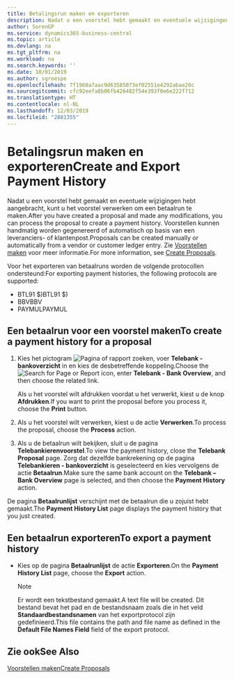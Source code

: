 ```yaml
---
title: Betalingsrun maken en exporteren
description: Nadat u een voorstel hebt gemaakt en eventuele wijzigingen hebt aangebracht, kunt u het voorstel verwerken om een betaalrun te maken. Voorstellen kunnen handmatig worden gegenereerd of automatisch op basis van een leveranciers- of klantenpost.
author: SorenGP
ms.service: dynamics365-business-central
ms.topic: article
ms.devlang: na
ms.tgt_pltfrm: na
ms.workload: na
ms.search.keywords: ''
ms.date: 10/01/2019
ms.author: sgroespe
ms.openlocfilehash: 7f1960a7aac9d63585073ef02551e4292abae20c
ms.sourcegitcommit: cfc92eefa8b06fb426482f54e393f0e6e222f712
ms.translationtype: HT
ms.contentlocale: nl-NL
ms.lasthandoff: 12/03/2019
ms.locfileid: "2881355"
---
```

# <a name="create-and-export-payment-history"></a><span data-ttu-id="2f231-104">Betalingsrun maken en exporteren</span><span class="sxs-lookup"><span data-stu-id="2f231-104">Create and Export Payment History</span></span>
<span data-ttu-id="2f231-105">Nadat u een voorstel hebt gemaakt en eventuele wijzigingen hebt aangebracht, kunt u het voorstel verwerken om een betaalrun te maken.</span><span class="sxs-lookup"><span data-stu-id="2f231-105">After you have created a proposal and made any modifications, you can process the proposal to create a payment history.</span></span> <span data-ttu-id="2f231-106">Voorstellen kunnen handmatig worden gegenereerd of automatisch op basis van een leveranciers- of klantenpost.</span><span class="sxs-lookup"><span data-stu-id="2f231-106">Proposals can be created manually or automatically from a vendor or customer ledger entry.</span></span> <span data-ttu-id="2f231-107">Zie [Voorstellen maken](how-to-create-proposals.md) voor meer informatie.</span><span class="sxs-lookup"><span data-stu-id="2f231-107">For more information, see [Create Proposals](how-to-create-proposals.md).</span></span>  

 <span data-ttu-id="2f231-108">Voor het exporteren van betaalruns worden de volgende protocollen ondersteund:</span><span class="sxs-lookup"><span data-stu-id="2f231-108">For exporting payment histories, the following protocols are supported:</span></span>  

- <span data-ttu-id="2f231-109">BTL91 $)</span><span class="sxs-lookup"><span data-stu-id="2f231-109">BTL91 $)</span></span>  
- <span data-ttu-id="2f231-110">BBV</span><span class="sxs-lookup"><span data-stu-id="2f231-110">BBV</span></span>  
- <span data-ttu-id="2f231-111">PAYMUL</span><span class="sxs-lookup"><span data-stu-id="2f231-111">PAYMUL</span></span>  

## <a name="to-create-a-payment-history-for-a-proposal"></a><span data-ttu-id="2f231-112">Een betaalrun voor een voorstel maken</span><span class="sxs-lookup"><span data-stu-id="2f231-112">To create a payment history for a proposal</span></span>  

1.  <span data-ttu-id="2f231-113">Kies het pictogram ![Pagina of rapport zoeken](../../media/ui-search/search_small.png "Pictogram Pagina of rapport zoeken"), voer **Telebank - bankoverzicht** in en kies de desbetreffende koppeling.</span><span class="sxs-lookup"><span data-stu-id="2f231-113">Choose the ![Search for Page or Report](../../media/ui-search/search_small.png "Search for Page or Report icon") icon, enter **Telebank - Bank Overview**, and then choose the related link.</span></span>  

    <span data-ttu-id="2f231-114">Als u het voorstel wilt afdrukken voordat u het verwerkt, kiest u de knop **Afdrukken**.</span><span class="sxs-lookup"><span data-stu-id="2f231-114">If you want to print the proposal before you process it, choose the **Print** button.</span></span>  

2.  <span data-ttu-id="2f231-115">Als u het voorstel wilt verwerken, kiest u de actie **Verwerken**.</span><span class="sxs-lookup"><span data-stu-id="2f231-115">To process the proposal, choose the **Process** action.</span></span>  
3.  <span data-ttu-id="2f231-116">Als u de betaalrun wilt bekijken, sluit u de pagina **Telebankierenvoorstel**.</span><span class="sxs-lookup"><span data-stu-id="2f231-116">To view the payment history, close the **Telebank Proposal** page.</span></span> <span data-ttu-id="2f231-117">Zorg dat dezelfde bankrekening op de pagina **Telebankieren - bankoverzicht** is geselecteerd en kies vervolgens de actie **Betaalrun**.</span><span class="sxs-lookup"><span data-stu-id="2f231-117">Make sure the same bank account on the **Telebank – Bank Overview** page is selected, and then choose the **Payment History** action.</span></span>  

<span data-ttu-id="2f231-118">De pagina **Betaalrunlijst** verschijnt met de betaalrun die u zojuist hebt gemaakt.</span><span class="sxs-lookup"><span data-stu-id="2f231-118">The **Payment History List** page displays the payment history that you just created.</span></span>  

## <a name="to-export-a-payment-history"></a><span data-ttu-id="2f231-119">Een betaalrun exporteren</span><span class="sxs-lookup"><span data-stu-id="2f231-119">To export a payment history</span></span>  

- <span data-ttu-id="2f231-120">Kies op de pagina **Betaalrunlijst** de actie **Exporteren**.</span><span class="sxs-lookup"><span data-stu-id="2f231-120">On the **Payment History List** page, choose the **Export** action.</span></span>  

    > [!NOTE]  
    >  <span data-ttu-id="2f231-121">Er wordt een tekstbestand gemaakt.</span><span class="sxs-lookup"><span data-stu-id="2f231-121">A text file will be created.</span></span> <span data-ttu-id="2f231-122">Dit bestand bevat het pad en de bestandsnaam zoals die in het veld **Standaardbestandsnamen** van het exportprotocol zijn gedefinieerd.</span><span class="sxs-lookup"><span data-stu-id="2f231-122">This file contains the path and file name as defined in the **Default File Names Field** field of the export protocol.</span></span>  

## <a name="see-also"></a><span data-ttu-id="2f231-123">Zie ook</span><span class="sxs-lookup"><span data-stu-id="2f231-123">See Also</span></span>  
 [<span data-ttu-id="2f231-124">Voorstellen maken</span><span class="sxs-lookup"><span data-stu-id="2f231-124">Create Proposals</span></span>](how-to-create-proposals.md)
